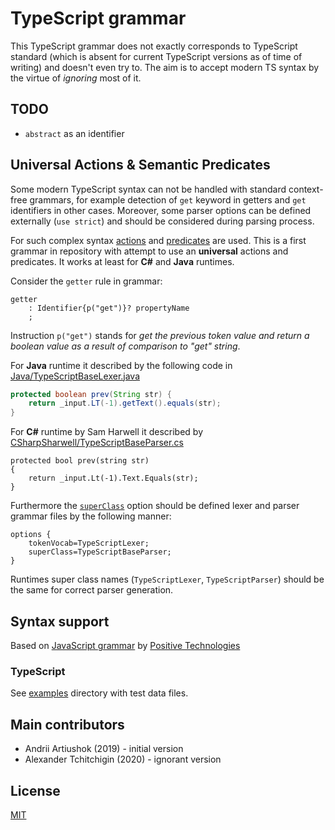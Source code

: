 # TypeScript grammar

This TypeScript grammar does not exactly corresponds to TypeScript standard
(which is absent for current TypeScript versions as of time of writing)
and doesn't even try to. The aim is to accept modern TS syntax by the virtue
of _ignoring_ most of it.

## TODO

* `abstract` as an identifier


## Universal Actions & Semantic Predicates

Some modern TypeScript syntax can not be handled with standard context-free
grammars, for example detection of `get` keyword in getters and `get` identifiers
in other cases. Moreover, some parser options can be defined externally (`use strict`)
and should be considered during parsing process.

For such complex syntax [actions](https://github.com/antlr/antlr4/blob/master/doc/actions.md) and
[predicates](https://github.com/antlr/antlr4/blob/master/doc/predicates.md) are
used. This is a first grammar in repository with attempt to use an **universal**
actions and predicates. It works at least for **C#** and **Java** runtimes.

Consider the `getter` rule in grammar:

```ANTLR
getter
    : Identifier{p("get")}? propertyName
    ;
```

Instruction `p("get")` stands for *get the previous token value and return a boolean
value as a result of comparison to "get" string*.

For **Java** runtime it described by the following code in [Java/TypeScriptBaseLexer.java](Java/TypeScriptBaseParser.java)

```Java
protected boolean prev(String str) {
    return _input.LT(-1).getText().equals(str);
}
```

For **C#** runtime by Sam Harwell it described by 
[CSharpSharwell/TypeScriptBaseParser.cs](CSharpSharwell/TypeScriptBaseParser.cs)

```CSharp
protected bool prev(string str)
{
    return _input.Lt(-1).Text.Equals(str);
}
```

Furthermore the [`superClass`](https://github.com/antlr/antlr4/blob/master/doc/options.md)
option should be defined lexer and parser grammar files by the following manner:

```ANTLR
options {
    tokenVocab=TypeScriptLexer;
    superClass=TypeScriptBaseParser;
}
```

Runtimes super class names (`TypeScriptLexer`, `TypeScriptParser`) should be
the same for correct parser generation.

## Syntax support

Based on [JavaScript grammar](https://github.com/loonydev/grammars-v4/tree/master/javascript) by [Positive Technologies](https://github.com/PositiveTechnologies)

### TypeScript

See [examples](examples) directory with test data files.

## Main contributors

* Andrii Artiushok (2019) - initial version
* Alexander Tchitchigin (2020) - ignorant version


## License

[MIT](https://opensource.org/licenses/MIT)